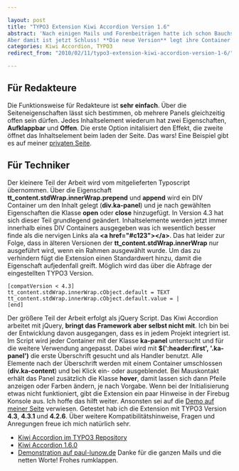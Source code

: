 ```yaml
---

layout: post
title: "TYPO3 Extension Kiwi Accordion Version 1.6"
abstract: 'Nach einigen Mails und Forenbeiträgen hatte ich schon Bauchschmerzen und fühlte mich ungut, denn meine kleine, feine Extension [**Kiwi Accordion**](http://typo3.org/extensions/repository/view/kiwi_accordion/current/ "Kiwi Accordion im Repository") setzte die "Rahmen"-Eigenschaft von Inhaltselementen außer kraft.
Aber damit ist jetzt Schluss! **Die neue Version** legt ihre Container unabhängig von den Rahmen um den Inhalt. Zeitnah im Repository verfügbar. Auf meiner [privaten Seite](http://www.paul-lunow.de/kiwi-accordion "Webentwickler aus Berlin") gibt es eine Demonstration und im folgenden Eintrag ein paar technische Erklärungen.'
categories: Kiwi Accordion, TYPO3
redirect_from: "2010/02/11/typo3-extension-kiwi-accordion-version-1-6/"

---
```


## Für Redakteure
Die Funktionsweise für Redakteure ist **sehr einfach**. Über die Seiteneigenschaften lässt sich bestimmen, ob mehrere Panels gleichzeitig offen sein dürfen.
[](http://blog.paul-lunow.de/wp-content/uploads/2010/02/HiVars-Demoprojekt-TYPO3-4.3.1.jpg)
Jedes Inhaltselement wiederum hat zwei Eigenschaften, **Aufklappbar** und **Offen**.
[](http://blog.paul-lunow.de/wp-content/uploads/2010/02/HiVars-Demoprojekt-TYPO3-4.3.1-1.jpg)Die erste Option initalisiert den Effekt, die zweite öffnet das Inhaltselement beim laden der Seite. Das wars! Eine Beispiel gibt es auf meiner [privaten Seite](http://www.paul-lunow.de "Webentwickler aus Berlin").

## Für Techniker
Der kleinere Teil der Arbeit wird vom mitgelieferten Typoscript übernommen. Über die Eigenschaft **tt\_content.stdWrap.innerWrap.prepend** und **append** wird ein DIV Container um den Inhalt gelegt (**div.ka-panel**) und je nach gewählten Eigenschaften die Klasse **open** oder **close** hinzugefügt.
In Version 4.3 hat sich dieser Teil grundlegend geändert. Inhaltselemente werden jetzt immer innerhalb eines DIV Containers ausgegeben was ich wesentlich besser finde als die nervigen Links ala **<a href="\#c123"\></a\>**. Das hat leider zur Folge, dass in älteren Versionen der **tt\_content.stdWrap.innerWrap** nur ausgeführt wird, wenn ein Rahmen ausgewählt wurde. Um das zu verhindern fügt die Extension einen Standardwert hinzu, damit die Eigenschaft aufjedenfall greift. Möglich wird das über die Abfrage der eingestellten TYPO3 Version.

    [compatVersion < 4.3]
    tt_content.stdWrap.innerWrap.cObject.default = TEXT
    tt_content.stdWrap.innerWrap.cObject.default.value = |
    [end]

Der größere Teil der Arbeit erfolgt als jQuery Script. Das Kiwi Accordion arbeitet mit jQuery, **bringt das Framework aber selbst nicht mit**. Ich bin bei der Entwicklung davon ausgegangen, dass es in jedem Projekt integriert ist.
Im Script wird jeder Container mit der Klasse **ka-panel** untersucht und für die weitere Verwendung angepasst. Dabei wird mit **$(':header:first', '.ka-panel')** die erste Überschrift gesucht und als Handler benutzt. Alle Elemente nach der Überschrift werden mit einem Container umschlossen (**div.ka-content**) und bei Klick ein- oder ausgeblendet.
Bei Mauskontakt erhält das Panel zusätzlich die Klasse **hover**, damit lassen sich dann Pfeile anzeigen oder Farben ändern, je nach Vorgabe.
Wenn bei der Initialisierung etwas nicht funktioniert, gibt die Extension ein paar Hinweise in der Firebug Konsole aus. Ich hoffe das hilft weiter. Ansonsten sei auf die [Demo auf meiner Seite](http://www.paul-lunow.de/kiwi-accordion "TYPO3, Extensions, Webstandards") verwiesen.
Getestet hab ich die Extension mit TYPO3 Version **4.3**, **4.3.1** und **4.2.6**. Über weitere Kompatibilitätshinweise, Fragen und Anregungen freue ich mich natürlich sehr.

* [Kiwi Accordion im TYPO3 Repository](http://typo3.org/extensions/repository/view/kiwi_accordion/current/)
* [Kiwi Accordion 1.6.0](http://www.interaktionsdesigner.de/wp-content/uploads/2010/02/T3X_kiwi_accordion-1_6_0.t3x)
* [Demonstration auf paul-lunow.de](http://www.paul-lunow.de/kiwi-accordion "Pauls Seite")
Danke für die ganzen Mails und die netten Worte! Frohes rumklappen.